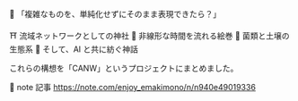 🧩 「複雑なものを、単純化せずにそのまま表現できたら？」

⛩️ 流域ネットワークとしての神社
📜 非線形な時間を流れる絵巻
🍄 菌類と土壌の生態系
🤖 そして、AI と共に紡ぐ神話

これらの構想を「CANW」というプロジェクトにまとめました。

📝 note 記事
https://note.com/enjoy_emakimono/n/n940e49019336
